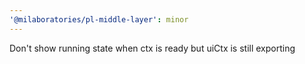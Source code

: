 ```yaml
---
'@milaboratories/pl-middle-layer': minor
---
```


Don't show running state when ctx is ready but uiCtx is still exporting
